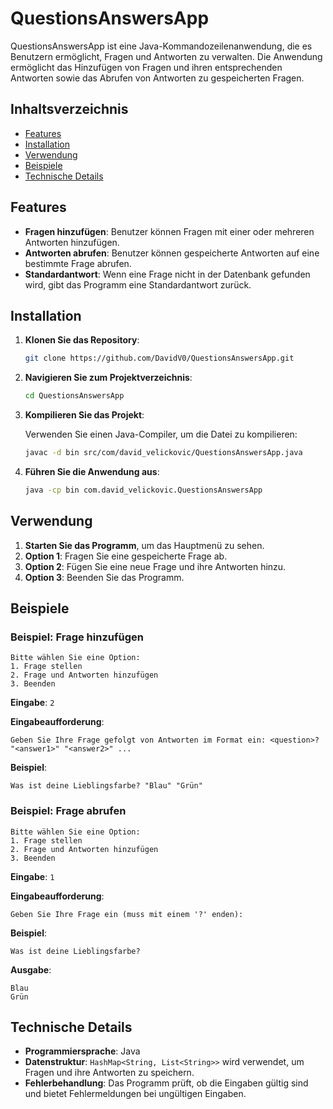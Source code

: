 
# QuestionsAnswersApp

QuestionsAnswersApp ist eine Java-Kommandozeilenanwendung, die es Benutzern ermöglicht, Fragen und Antworten zu verwalten. Die Anwendung ermöglicht das Hinzufügen von Fragen und ihren entsprechenden Antworten sowie das Abrufen von Antworten zu gespeicherten Fragen.

## Inhaltsverzeichnis

- [Features](#features)
- [Installation](#installation)
- [Verwendung](#verwendung)
- [Beispiele](#beispiele)
- [Technische Details](#technische-details)

## Features

- **Fragen hinzufügen**: Benutzer können Fragen mit einer oder mehreren Antworten hinzufügen.
- **Antworten abrufen**: Benutzer können gespeicherte Antworten auf eine bestimmte Frage abrufen.
- **Standardantwort**: Wenn eine Frage nicht in der Datenbank gefunden wird, gibt das Programm eine Standardantwort zurück.

## Installation

1. **Klonen Sie das Repository**:

   ```bash
   git clone https://github.com/DavidV0/QuestionsAnswersApp.git
   ```

2. **Navigieren Sie zum Projektverzeichnis**:

   ```bash
   cd QuestionsAnswersApp
   ```

3. **Kompilieren Sie das Projekt**:

   Verwenden Sie einen Java-Compiler, um die Datei zu kompilieren:

   ```bash
   javac -d bin src/com/david_velickovic/QuestionsAnswersApp.java
   ```

4. **Führen Sie die Anwendung aus**:

   ```bash
   java -cp bin com.david_velickovic.QuestionsAnswersApp
   ```

## Verwendung

1. **Starten Sie das Programm**, um das Hauptmenü zu sehen.
2. **Option 1**: Fragen Sie eine gespeicherte Frage ab.
3. **Option 2**: Fügen Sie eine neue Frage und ihre Antworten hinzu.
4. **Option 3**: Beenden Sie das Programm.

## Beispiele

### Beispiel: Frage hinzufügen

```
Bitte wählen Sie eine Option:
1. Frage stellen
2. Frage und Antworten hinzufügen
3. Beenden
```

**Eingabe**: `2`

**Eingabeaufforderung**:
```
Geben Sie Ihre Frage gefolgt von Antworten im Format ein: <question>? "<answer1>" "<answer2>" ...
```

**Beispiel**:
```
Was ist deine Lieblingsfarbe? "Blau" "Grün"
```

### Beispiel: Frage abrufen

```
Bitte wählen Sie eine Option:
1. Frage stellen
2. Frage und Antworten hinzufügen
3. Beenden
```

**Eingabe**: `1`

**Eingabeaufforderung**:
```
Geben Sie Ihre Frage ein (muss mit einem '?' enden):
```

**Beispiel**:
```
Was ist deine Lieblingsfarbe?
```

**Ausgabe**:
```
Blau
Grün
```

## Technische Details

- **Programmiersprache**: Java
- **Datenstruktur**: `HashMap<String, List<String>>` wird verwendet, um Fragen und ihre Antworten zu speichern.
- **Fehlerbehandlung**: Das Programm prüft, ob die Eingaben gültig sind und bietet Fehlermeldungen bei ungültigen Eingaben.



